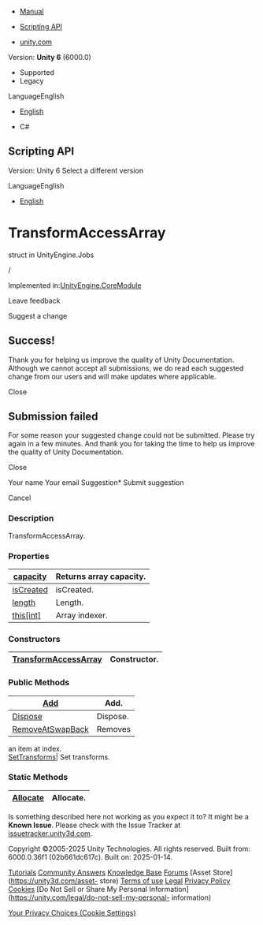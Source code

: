 [ ]()

  * [Manual](../Manual/index.html)
  * [Scripting API](../ScriptReference/index.html)

  * [unity.com](https://unity.com/)

Version: **Unity 6** (6000.0)

  * Supported
  * Legacy

LanguageEnglish

  * [English]()

  * C#

[ ](https://docs.unity3d.com)

## Scripting API

Version: Unity 6 Select a different version

LanguageEnglish

  * [English]()

# TransformAccessArray

struct in UnityEngine.Jobs

/

Implemented in:[UnityEngine.CoreModule](UnityEngine.CoreModule.html)

Leave feedback

Suggest a change

## Success!

Thank you for helping us improve the quality of Unity Documentation. Although
we cannot accept all submissions, we do read each suggested change from our
users and will make updates where applicable.

Close

## Submission failed

For some reason your suggested change could not be submitted. Please <a>try
again</a> in a few minutes. And thank you for taking the time to help us
improve the quality of Unity Documentation.

Close

Your name Your email Suggestion* Submit suggestion

Cancel

[ ]()

### Description

TransformAccessArray.

### Properties

[capacity](Jobs.TransformAccessArray-capacity.html)| Returns array capacity.  
---|---  
[isCreated](Jobs.TransformAccessArray-isCreated.html)| isCreated.  
[length](Jobs.TransformAccessArray-length.html)| Length.  
[this[int]](Jobs.TransformAccessArray.Index_operator.html)| Array indexer.  
  
### Constructors

[TransformAccessArray](Jobs.TransformAccessArray-ctor.html)| Constructor.  
---|---  
  
### Public Methods

[Add](Jobs.TransformAccessArray.Add.html)| Add.  
---|---  
[Dispose](Jobs.TransformAccessArray.Dispose.html)| Dispose.  
[RemoveAtSwapBack](Jobs.TransformAccessArray.RemoveAtSwapBack.html)| Removes
an item at index.  
[SetTransforms](Jobs.TransformAccessArray.SetTransforms.html)| Set transforms.  
  
### Static Methods

[Allocate](Jobs.TransformAccessArray.Allocate.html)| Allocate.  
---|---  
  
Is something described here not working as you expect it to? It might be a
**Known Issue**. Please check with the Issue Tracker at
[issuetracker.unity3d.com](https://issuetracker.unity3d.com).

Copyright ©2005-2025 Unity Technologies. All rights reserved. Built from:
6000.0.36f1 (02b661dc617c). Built on: 2025-01-14.

[Tutorials](https://unity3d.com/learn) [Community
Answers](https://answers.unity3d.com) [Knowledge
Base](https://support.unity3d.com/hc/en-us)
[Forums](https://forum.unity3d.com) [Asset Store](https://unity3d.com/asset-
store) [Terms of use](https://docs.unity3d.com/Manual/TermsOfUse.html)
[Legal](https://unity.com/legal) [Privacy
Policy](https://unity.com/legal/privacy-policy)
[Cookies](https://unity.com/legal/cookie-policy) [Do Not Sell or Share My
Personal Information](https://unity.com/legal/do-not-sell-my-personal-
information)

[Your Privacy Choices (Cookie Settings)](javascript:void\(0\);)

